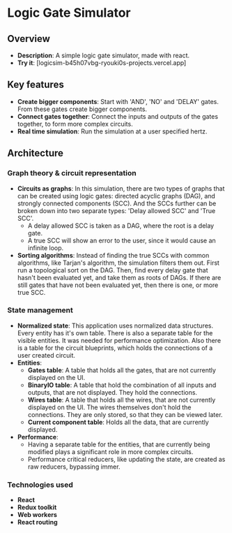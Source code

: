 # Logic Gate Simulator
## Overview
- **Description**: A simple logic gate simulator, made with react.
- **Try it**: [logicsim-b45h07vbg-ryouki0s-projects.vercel.app]
## Key features
- **Create bigger components**: Start with 'AND', 'NO' and 'DELAY' gates. From these gates create bigger components.
- **Connect gates together**: Connect the inputs and outputs of the gates together, to form more complex circuits.
- **Real time simulation**: Run the simulation at a user specified hertz.

## Architecture

### Graph theory & circuit representation
- **Circuits as graphs**: In this simulation, there are two types of graphs that can be created using logic gates: directed acyclic graphs (DAG), and strongly connected components (SCC).
  And the SCCs further can be broken down into two separate types: 'Delay allowed SCC' and 'True SCC'.
  - A delay allowed SCC is taken as a DAG, where the root is a delay gate.
  - A true SCC will show an error to the user, since it would cause an infinite loop.
- **Sorting algorithms**: Instead of finding the true SCCs with common algorithms, like Tarjan's algorithm, the simulation filters them out. First run a topological sort on the DAG. Then, find every delay gate that hasn't been evaluated yet, and take them as roots of DAGs. If there are still gates that have not been evaluated yet, then there is one, or more true SCC.
### State management
- **Normalized state**: This application uses normalized data structures. Every entity has it's own table. There is also a separate table for the visible entities. It was needed for performance optimization. Also there is a table for the circuit blueprints, which holds the connections of a user created circuit. 
- **Entities**:
  - **Gates table**: A table that holds all the gates, that are not currently displayed on the UI.
  - **BinaryIO table**: A table that hold the combination of all inputs and outputs, that are not displayed. They hold the connections.
  - **Wires table**: A table that holds all the wires, that are not currently displayed on the UI. The wires themselves don't hold the connections. They are only stored, so that they can be viewed later.
  - **Current component table**: Holds all the data, that are currently displayed.
- **Performance**:
  - Having a separate table for the entities, that are currently being modified plays a significant role in more complex circuits.
  - Performance critical reducers, like updating the state, are created as raw reducers, bypassing immer.
 
### Technologies used
- **React**
- **Redux toolkit**
- **Web workers**
- **React routing**
